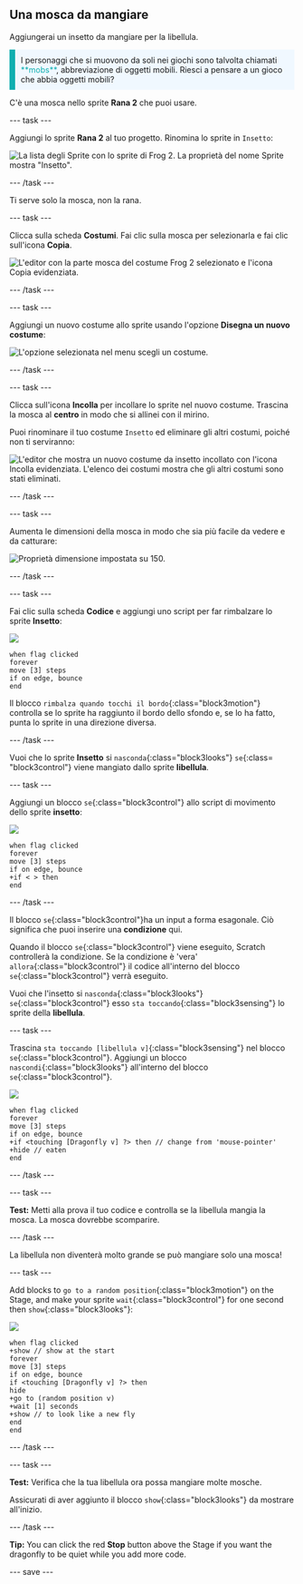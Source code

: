 ## Una mosca da mangiare

<div style="display: flex; flex-wrap: wrap">
<div style="flex-basis: 200px; flex-grow: 1; margin-right: 15px;">
Aggiungerai un insetto da mangiare per la libellula. 
</div>
<div>

</div>
</div>

<p style="border-left: solid; border-width:10px; border-color: #0faeb0; background-color: aliceblue; padding: 10px;">
I personaggi che si muovono da soli nei giochi sono talvolta chiamati <span style="color: #0faeb0">**mobs**</span>, abbreviazione di oggetti mobili. Riesci a pensare a un gioco che abbia oggetti mobili?</p>

C'è una mosca nello sprite **Rana 2** che puoi usare.

--- task ---

Aggiungi lo sprite **Rana 2** al tuo progetto. Rinomina lo sprite in `Insetto`:

![La lista degli Sprite con lo sprite di Frog 2. La proprietà del nome Sprite mostra "Insetto".](images/fly-sprite.png)


--- /task ---

Ti serve solo la mosca, non la rana.

--- task ---

Clicca sulla scheda **Costumi**. Fai clic sulla mosca per selezionarla e fai clic sull'icona **Copia**.

![L'editor con la parte mosca del costume Frog 2 selezionato e l'icona Copia evidenziata.](images/copy-fly.png)

--- /task ---

--- task ---

Aggiungi un nuovo costume allo sprite usando l'opzione **Disegna un nuovo costume**:

![L'opzione selezionata nel menu scegli un costume.](images/paint-sprite.png)

--- /task ---

--- task ---

Clicca sull'icona **Incolla** per incollare lo sprite nel nuovo costume. Trascina la mosca al **centro** in modo che si allinei con il mirino.

Puoi rinominare il tuo costume `Insetto` ed eliminare gli altri costumi, poiché non ti serviranno:

![L'editor che mostra un nuovo costume da insetto incollato con l'icona Incolla evidenziata. L'elenco dei costumi mostra che gli altri costumi sono stati eliminati.](images/fly-costume.png)

--- /task ---

--- task ---

Aumenta le dimensioni della mosca in modo che sia più facile da vedere e da catturare:

![Proprietà dimensione impostata su 150.](images/fly-size.png)

--- /task ---

--- task ---

Fai clic sulla scheda **Codice** e aggiungi uno script per far rimbalzare lo sprite **Insetto**:

![](images/fly-icon.png)

```blocks3
when flag clicked
forever
move [3] steps
if on edge, bounce
end
```

Il blocco `rimbalza quando tocchi il bordo`{:class="block3motion"} controlla se lo sprite ha raggiunto il bordo dello sfondo e, se lo ha fatto, punta lo sprite in una direzione diversa.

--- /task ---

Vuoi che lo sprite **Insetto** si `nasconda`{:class="block3looks"} `se`{:class= "block3control"} viene mangiato dallo sprite **libellula**.

--- task ---

Aggiungi un blocco `se`{:class="block3control"} allo script di movimento dello sprite **insetto**:

![](images/fly-icon.png)

```blocks3
when flag clicked
forever
move [3] steps
if on edge, bounce
+if < > then 
end
```
--- /task ---

Il blocco `se`{:class="block3control"}ha un input a forma esagonale. Ciò significa che puoi inserire una **condizione** qui.

Quando il blocco `se`{:class="block3control"} viene eseguito, Scratch controllerà la condizione. Se la condizione è 'vera' `allora`{:class="block3control"} il codice all'interno del blocco `se`{:class="block3control"} verrà eseguito.

Vuoi che l'insetto si `nasconda`{:class="block3looks"} `se`{:class="block3control"} esso `sta toccando`{:class="block3sensing"} lo sprite della **libellula**.

--- task ---

Trascina `sta toccando [libellula v]`{:class="block3sensing"} nel blocco `se`{:class="block3control"}. Aggiungi un blocco `nascondi`{:class="block3looks"} all'interno del blocco `se`{:class="block3control"}.

![](images/fly-icon.png)

```blocks3
when flag clicked
forever
move [3] steps
if on edge, bounce
+if <touching [Dragonfly v] ?> then // change from 'mouse-pointer'
+hide // eaten
end
```

--- /task ---

--- task ---

**Test:** Metti alla prova il tuo codice e controlla se la libellula mangia la mosca. La mosca dovrebbe scomparire.

--- /task ---

La libellula non diventerà molto grande se può mangiare solo una mosca!

--- task ---

Add blocks to `go to a random position`{:class="block3motion"} on the Stage, and make your sprite `wait`{:class="block3control"} for one second then `show`{:class="block3looks"}:

![](images/fly-icon.png)

```blocks3
when flag clicked
+show // show at the start
forever
move [3] steps
if on edge, bounce
if <touching [Dragonfly v] ?> then
hide
+go to (random position v)
+wait [1] seconds
+show // to look like a new fly
end
end
```

--- /task ---

--- task ---

**Test:** Verifica che la tua libellula ora possa mangiare molte mosche.

Assicurati di aver aggiunto il blocco `show`{:class="block3looks"} da mostrare all'inizio.

--- /task ---

**Tip:** You can click the red **Stop** button above the Stage if you want the dragonfly to be quiet while you add more code.

--- save ---
